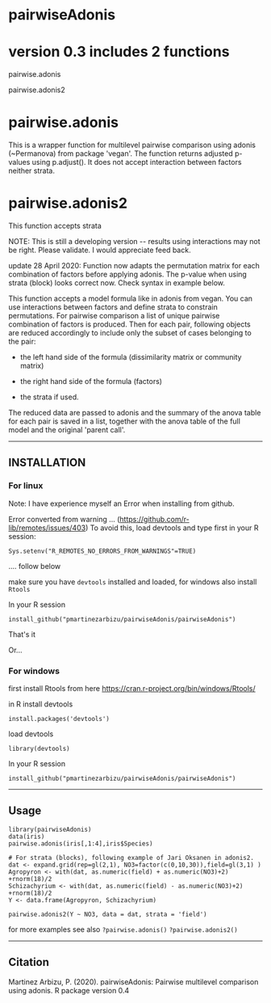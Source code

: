 # pairwiseAdonis
# version 0.3 includes 2 functions
pairwise.adonis

pairwise.adonis2

# pairwise.adonis
This is a wrapper function for multilevel pairwise comparison using adonis (~Permanova) from package 'vegan'. The function returns adjusted p-values using p.adjust(). It does not accept interaction between factors neither strata.

# pairwise.adonis2
This function accepts strata

NOTE: This is still a developing version -- results using interactions may not be right. Please validate.
I would appreciate feed back.

update 28 April 2020:
Function now adapts the permutation matrix for each combination of factors before applying adonis.
The p-value when using strata (block) looks correct now. Check syntax in example below.

This function accepts a model formula like in adonis from vegan. You can use interactions between factors and define strata to constrain permutations. For pairwise comparison a list of unique pairwise combination of factors is produced. Then for each pair, following objects are reduced accordingly to include only the subset of cases belonging to the pair:

- the left hand side of the formula (dissimilarity matrix or community matrix)

- the right hand side of the formula (factors)

- the strata if used.

The reduced data are passed to adonis and the summary of the anova table for each pair is saved in a list, together with the anova table of the full model and the original 'parent call'.


_________________________________________________________________________________________________

## INSTALLATION
### For linux

Note: I have experience myself an Error when installing from github.

Error converted from warning ... (https://github.com/r-lib/remotes/issues/403)
To avoid this, load devtools and type first in your R session:

```Sys.setenv("R_REMOTES_NO_ERRORS_FROM_WARNINGS"=TRUE)```

.... follow below

make sure you have ```devtools``` installed and loaded, for windows also install ```Rtools```

In your R session

```install_github("pmartinezarbizu/pairwiseAdonis/pairwiseAdonis")```

That's it

Or...

### For windows
first install Rtools from here https://cran.r-project.org/bin/windows/Rtools/

in R install devtools

```install.packages('devtools')```

load devtools

```library(devtools)```

In your R session

```install_github("pmartinezarbizu/pairwiseAdonis/pairwiseAdonis")```

____________________________________
## Usage
```
library(pairwiseAdonis)
data(iris)
pairwise.adonis(iris[,1:4],iris$Species)

# For strata (blocks), following example of Jari Oksanen in adonis2. 
dat <- expand.grid(rep=gl(2,1), NO3=factor(c(0,10,30)),field=gl(3,1) )
Agropyron <- with(dat, as.numeric(field) + as.numeric(NO3)+2) +rnorm(18)/2
Schizachyrium <- with(dat, as.numeric(field) - as.numeric(NO3)+2) +rnorm(18)/2
Y <- data.frame(Agropyron, Schizachyrium)

pairwise.adonis2(Y ~ NO3, data = dat, strata = 'field')
```

for more examples see also
```?pairwise.adonis()```
```?pairwise.adonis2()```
_____________________________________________
## Citation

Martinez Arbizu, P. (2020). pairwiseAdonis: Pairwise multilevel comparison using adonis. R package version 0.4
